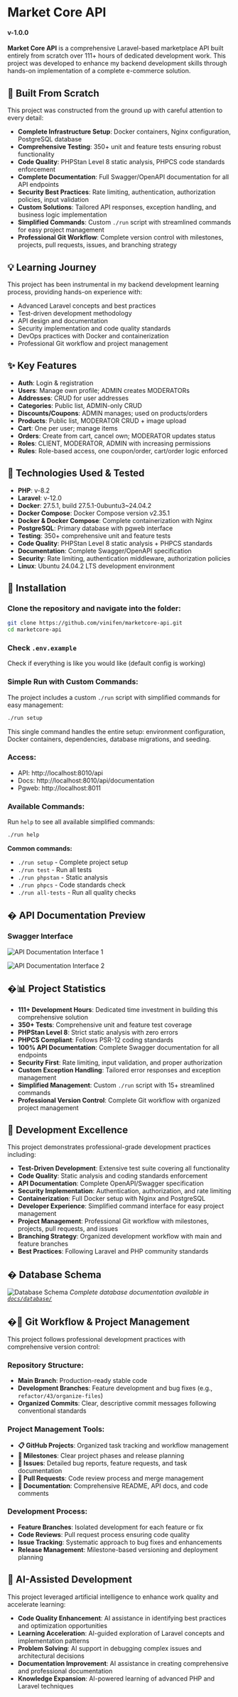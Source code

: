 # Market Core API

#### v-1.0.0

**Market Core API** is a comprehensive Laravel-based marketplace API built entirely from scratch over 111+ hours of dedicated development work. This project was developed to enhance my backend development skills through hands-on implementation of a complete e-commerce solution.

## 🔧 Built From Scratch
This project was constructed from the ground up with careful attention to every detail:
- **Complete Infrastructure Setup**: Docker containers, Nginx configuration, PostgreSQL database
- **Comprehensive Testing**: 350+ unit and feature tests ensuring robust functionality
- **Code Quality**: PHPStan Level 8 static analysis, PHPCS code standards enforcement
- **Complete Documentation**: Full Swagger/OpenAPI documentation for all API endpoints
- **Security Best Practices**: Rate limiting, authentication, authorization policies, input validation
- **Custom Solutions**: Tailored API responses, exception handling, and business logic implementation
- **Simplified Commands**: Custom `./run` script with streamlined commands for easy project management
- **Professional Git Workflow**: Complete version control with milestones, projects, pull requests, issues, and branching strategy

## 💡 Learning Journey
This project has been instrumental in my backend development learning process, providing hands-on experience with:
- Advanced Laravel concepts and best practices
- Test-driven development methodology
- API design and documentation
- Security implementation and code quality standards
- DevOps practices with Docker and containerization
- Professional Git workflow and project management

## ✨ Key Features
- **Auth**: Login & registration
- **Users**: Manage own profile; ADMIN creates MODERATORs
- **Addresses**: CRUD for user addresses
- **Categories**: Public list, ADMIN-only CRUD
- **Discounts/Coupons**: ADMIN manages; used on products/orders
- **Products**: Public list, MODERATOR CRUD + image upload
- **Cart**: One per user; manage items
- **Orders**: Create from cart, cancel own; MODERATOR updates status
- **Roles**: CLIENT, MODERATOR, ADMIN with increasing permissions
- **Rules**: Role-based access, one coupon/order, cart/order logic enforced

## 🧰 Technologies Used & Tested
- **PHP**: v-8.2
- **Laravel**: v-12.0
- **Docker**: 27.5.1, build 27.5.1-0ubuntu3~24.04.2
- **Docker Compose**: Docker Compose version v2.35.1
- **Docker & Docker Compose**: Complete containerization with Nginx
- **PostgreSQL**: Primary database with pgweb interface
- **Testing**: 350+ comprehensive unit and feature tests
- **Code Quality**: PHPStan Level 8 static analysis + PHPCS standards
- **Documentation**: Complete Swagger/OpenAPI specification
- **Security**: Rate limiting, authentication middleware, authorization policies
- **Linux**: Ubuntu 24.04.2 LTS development environment

## 🚀 Installation

### Clone the repository and navigate into the folder:

```bash
git clone https://github.com/vinifen/marketcore-api.git
cd marketcore-api
```

### Check `.env.example`

Check if everything is like you would like (default config is working)

### Simple Run with Custom Commands:

The project includes a custom `./run` script with simplified commands for easy management:

```bash
./run setup
```

This single command handles the entire setup: environment configuration, Docker containers, dependencies, database migrations, and seeding.

### Access:

- API: http://localhost:8010/api
- Docs: http://localhost:8010/api/documentation
- Pgweb: http://localhost:8011

### Available Commands:

Run `help` to see all available simplified commands:

```bash
./run help
```

**Common commands:**
- `./run setup` - Complete project setup
- `./run test` - Run all tests
- `./run phpstan` - Static analysis
- `./run phpcs` - Code standards check
- `./run all-tests` - Run all quality checks

## � API Documentation Preview

### Swagger Interface
![API Documentation Interface 1](https://res.cloudinary.com/dqafdlj0c/image/upload/v1754863793/marketcore-api-swagger-1_mqhipp.png)

![API Documentation Interface 2](https://res.cloudinary.com/dqafdlj0c/image/upload/v1754864062/marketcore-api-swagger-2_qpdq8b.png)

## �📊 Project Statistics
- **111+ Development Hours**: Dedicated time investment in building this comprehensive solution
- **350+ Tests**: Comprehensive unit and feature test coverage
- **PHPStan Level 8**: Strict static analysis with zero errors
- **PHPCS Compliant**: Follows PSR-12 coding standards
- **100% API Documentation**: Complete Swagger documentation for all endpoints
- **Security First**: Rate limiting, input validation, and proper authorization
- **Custom Exception Handling**: Tailored error responses and exception management
- **Simplified Management**: Custom `./run` script with 15+ streamlined commands
- **Professional Version Control**: Complete Git workflow with organized project management

## 🎯 Development Excellence
This project demonstrates professional-grade development practices including:
- **Test-Driven Development**: Extensive test suite covering all functionality
- **Code Quality**: Static analysis and coding standards enforcement
- **API Documentation**: Complete OpenAPI/Swagger specification
- **Security Implementation**: Authentication, authorization, and rate limiting
- **Containerization**: Full Docker setup with Nginx and PostgreSQL
- **Developer Experience**: Simplified command interface for easy project management
- **Project Management**: Professional Git workflow with milestones, projects, pull requests, and issues
- **Branching Strategy**: Organized development workflow with main and feature branches
- **Best Practices**: Following Laravel and PHP community standards

## �️ Database Schema
![Database Schema](docs/database/makecore-api-dbdiagram-io.png)
*Complete database documentation available in [`docs/database/`](docs/database/)*

## �🔄 Git Workflow & Project Management
This project follows professional development practices with comprehensive version control:

### **Repository Structure:**
- **Main Branch**: Production-ready stable code
- **Development Branches**: Feature development and bug fixes (e.g., `refactor/43/organize-files`)
- **Organized Commits**: Clear, descriptive commit messages following conventional standards

### **Project Management Tools:**
- **📋 GitHub Projects**: Organized task tracking and workflow management
- **🎯 Milestones**: Clear project phases and release planning
- **🔧 Issues**: Detailed bug reports, feature requests, and task documentation
- **🔀 Pull Requests**: Code review process and merge management
- **📝 Documentation**: Comprehensive README, API docs, and code comments

### **Development Process:**
- **Feature Branches**: Isolated development for each feature or fix
- **Code Reviews**: Pull request process ensuring code quality
- **Issue Tracking**: Systematic approach to bug fixes and enhancements
- **Release Management**: Milestone-based versioning and deployment planning

## 🤖 AI-Assisted Development
This project leveraged artificial intelligence to enhance work quality and accelerate learning:
- **Code Quality Enhancement**: AI assistance in identifying best practices and optimization opportunities
- **Learning Acceleration**: AI-guided exploration of Laravel concepts and implementation patterns
- **Problem Solving**: AI support in debugging complex issues and architectural decisions
- **Documentation Improvement**: AI assistance in creating comprehensive and professional documentation
- **Knowledge Expansion**: AI-powered learning of advanced PHP and Laravel techniques